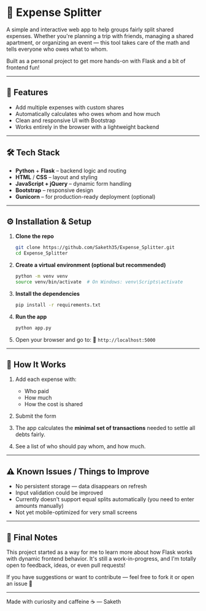# 💸 Expense Splitter

A simple and interactive web app to help groups fairly split shared expenses. Whether you're planning a trip with friends, managing a shared apartment, or organizing an event — this tool takes care of the math and tells everyone who owes what to whom.

Built as a personal project to get more hands-on with Flask and a bit of frontend fun!

---

## 🚀 Features

- Add multiple expenses with custom shares
- Automatically calculates who owes whom and how much
- Clean and responsive UI with Bootstrap
- Works entirely in the browser with a lightweight backend

---

## 🛠️ Tech Stack

- **Python** + **Flask** – backend logic and routing
- **HTML** / **CSS** – layout and styling
- **JavaScript + jQuery** – dynamic form handling
- **Bootstrap** – responsive design
- **Gunicorn** – for production-ready deployment (optional)

---

## ⚙️ Installation & Setup

1. **Clone the repo**
   ```bash
   git clone https://github.com/Saketh35/Expense_Splitter.git
   cd Expense_Splitter
   ````

2. **Create a virtual environment (optional but recommended)**

   ```bash
   python -m venv venv
   source venv/bin/activate  # On Windows: venv\Scripts\activate
   ```

3. **Install the dependencies**

   ```bash
   pip install -r requirements.txt
   ```

4. **Run the app**

   ```bash
   python app.py
   ```

5. Open your browser and go to:
   📍 `http://localhost:5000`

---

## 🧪 How It Works

1. Add each expense with:

   * Who paid
   * How much
   * How the cost is shared

2. Submit the form

3. The app calculates the **minimal set of transactions** needed to settle all debts fairly.

4. See a list of who should pay whom, and how much.

---

## ⚠️ Known Issues / Things to Improve

* No persistent storage — data disappears on refresh
* Input validation could be improved
* Currently doesn't support equal splits automatically (you need to enter amounts manually)
* Not yet mobile-optimized for very small screens

---

## 💬 Final Notes

This project started as a way for me to learn more about how Flask works with dynamic frontend behavior. It's still a work-in-progress, and I'm totally open to feedback, ideas, or even pull requests!

If you have suggestions or want to contribute — feel free to fork it or open an issue 🙌

---

Made with curiosity and caffeine ☕
— Saketh
